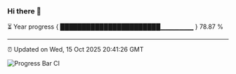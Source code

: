 ### Hi there 👋

⏳ Year progress { ███████████████████████▁▁▁▁▁▁▁ } 78.87 %

---

⏰ Updated on Wed, 15 Oct 2025 20:41:26 GMT

![Progress Bar CI](https://github.com/IshwaranRudhara/GIT-ACTION/workflows/Progress%20Bar%20CI/badge.svg)
